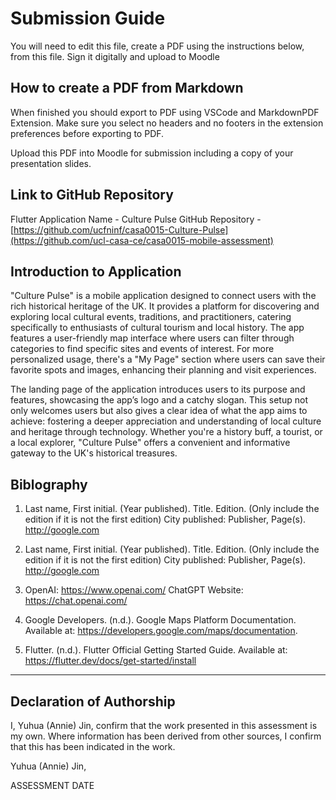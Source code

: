 <!---

---
title: "CASA0015: Mobile System and Interaction"
author: "Yuhua Jin"
date: "23 Apr 2024"
---

-->

# Submission Guide

You will need to edit this file, create a PDF using the instructions below, from this file.   Sign it digitally and upload to Moodle

## How to create a PDF from Markdown
When finished you should export to PDF using VSCode and MarkdownPDF Extension. Make sure you select no headers and no footers in the
extension preferences before exporting to PDF.   

Upload this PDF into Moodle for submission including a copy of your presentation slides.

## Link to GitHub Repository

Flutter Application Name - Culture Pulse
GitHub Repository - [https://github.com/ucfninf/casa0015-Culture-Pulse](https://github.com/ucl-casa-ce/casa0015-mobile-assessment)

## Introduction to Application

"Culture Pulse" is a mobile application designed to connect users with the rich historical heritage of the UK. It provides a platform for discovering and exploring local cultural events, traditions, and practitioners, catering specifically to enthusiasts of cultural tourism and local history. The app features a user-friendly map interface where users can filter through categories to find specific sites and events of interest. For more personalized usage, there's a "My Page" section where users can save their favorite spots and images, enhancing their planning and visit experiences.

The landing page of the application introduces users to its purpose and features, showcasing the app’s logo and a catchy slogan. This setup not only welcomes users but also gives a clear idea of what the app aims to achieve: fostering a deeper appreciation and understanding of local culture and heritage through technology. Whether you're a history buff, a tourist, or a local explorer, "Culture Pulse" offers a convenient and informative gateway to the UK's historical treasures.

## Biblography

1. Last name, First initial. (Year published). Title. Edition. (Only include the edition if it is not the first edition) City published: Publisher, Page(s). <http://google.com>

2. Last name, First initial. (Year published). Title. Edition. (Only include the edition if it is not the first edition) City published: Publisher, Page(s).  <http://google.com>
3. OpenAI: https://www.openai.com/ ChatGPT Website: https://chat.openai.com/
4. Google Developers. (n.d.). Google Maps Platform Documentation. Available at: https://developers.google.com/maps/documentation.
5. Flutter. (n.d.). Flutter Official Getting Started Guide. Available at: https://flutter.dev/docs/get-started/install 


----

## Declaration of Authorship

I, Yuhua (Annie) Jin, confirm that the work presented in this assessment is my own. Where information has been derived from other sources, I confirm that this has been indicated in the work.


Yuhua (Annie) Jin, 

ASSESSMENT DATE
